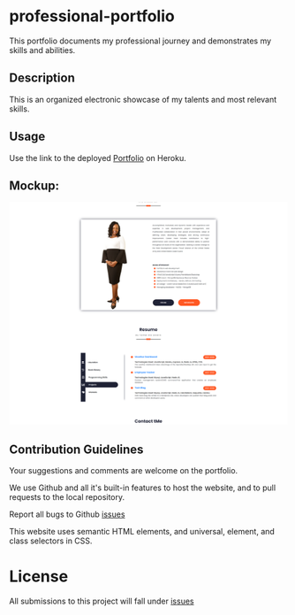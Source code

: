 # professional-portfolio
This portfolio documents my professional journey and demonstrates my skills and abilities.

## Description
This is an organized electronic showcase of my talents and most relevant skills.

## Usage
Use the link to the deployed <a href="https://portfolio-jamille.herokuapp.com/" target ="_blank">Portfolio</a> on Heroku. 

## Mockup: 

<img src="./mockup.png" alt="home, login, and comments pages of the app">

## Contribution Guidelines
Your suggestions and comments are welcome on the portfolio. 

We use Github and all it's built-in features to host the website, and to pull requests to the local repository.

Report all bugs to Github <a href="https://github.com/issues" target="_blank">issues</a> 

This website uses semantic HTML elements, and universal, element, and class selectors in CSS.

# License
All submissions to this project will fall under <a href="https://choosealicense.com/licenses/mit/" target="_blank">issues</a>